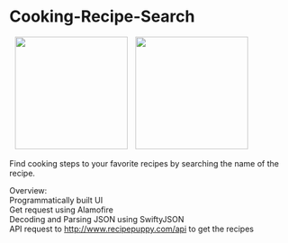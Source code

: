 # Cooking-Recipe-Search
  <img src="https://user-images.githubusercontent.com/60834223/105277528-8bb9a980-5bde-11eb-8094-7bcc3783e37d.png" width ="200" hspace="10" />  <img src = "https://user-images.githubusercontent.com/60834223/105333664-f257bb00-5c10-11eb-9eaf-0cca6c229cc5.png" width = "200" />
  
  Find cooking steps to your favorite recipes by searching the name of the recipe. 
  
Overview:\
Programmatically built UI\
Get request using Alamofire\
Decoding and Parsing JSON using SwiftyJSON\
API request to http://www.recipepuppy.com/api to get the recipes
